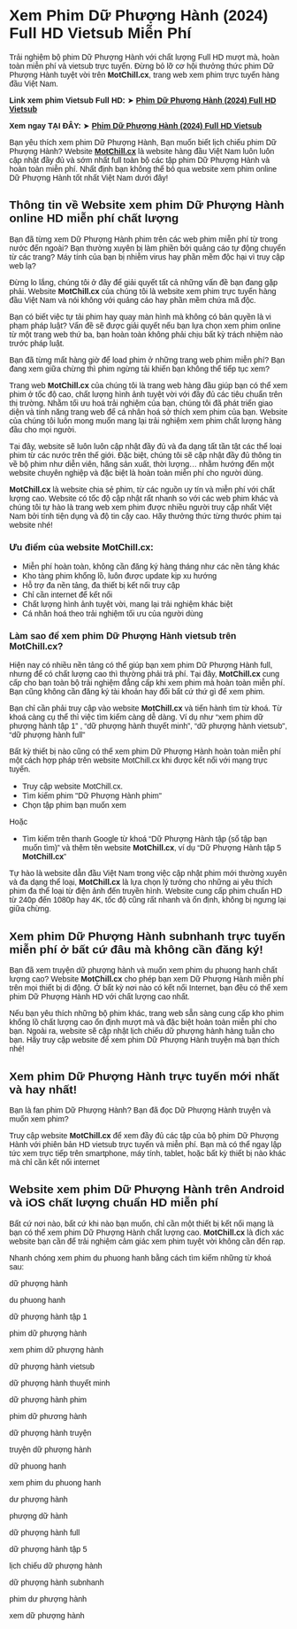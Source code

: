 <h1><span style="font-family: arial, helvetica, sans-serif;"><b>Xem Phim Dữ Phượng Hành (2024) Full HD Vietsub Miễn Phí</b></span></h1>
<span style="font-family: arial, helvetica, sans-serif;"><span style="font-weight: 400;">Trải nghiệm bộ phim Dữ Phượng Hành với chất lượng Full HD mượt mà, hoàn toàn miễn phí và vietsub trực tuyến. Đừng bỏ lỡ cơ hội thưởng thức phim Dữ Phượng Hành tuyệt vời trên</span><b> MotChill.cx</b><span style="font-weight: 400;">, trang web xem phim trực tuyến hàng đầu Việt Nam. </span></span>

<span style="font-family: arial, helvetica, sans-serif;"><b>Link xem phim Vietsub Full HD:</b><span style="font-weight: 400;"> ➤ <a href="https://motchill.cx/"><b>Phim Dữ Phượng Hành (2024) Full HD Vietsub</b></a></span></span>

<span style="font-family: arial, helvetica, sans-serif;"><b>Xem ngay TẠI ĐÂY:</b><span style="font-weight: 400;"> ➤ <a href="https://motchill.cx/"><b>Phim Dữ Phượng Hành (2024) Full HD Vietsub</b></a></span></span>

<span style="font-family: arial, helvetica, sans-serif;"><span style="font-weight: 400;">Bạn yêu thích xem phim Dữ Phượng Hành, Bạn muốn biết lịch chiếu phim Dữ Phượng Hành? Website </span><a href="https://motchill.cx"><b>MotChill.cx</b></a><b> </b><span style="font-weight: 400;">là website hàng đầu Việt Nam luôn luôn cập nhật đầy đủ và sớm nhất full toàn bộ các tập phim Dữ Phượng Hành và hoàn toàn miễn phí. Nhất định bạn không thể bỏ qua website xem phim online Dữ Phượng Hành tốt nhất Việt Nam dưới đây! </span></span>
<h2><span style="font-family: arial, helvetica, sans-serif;"><b>Thông tin về Website xem phim Dữ Phượng Hành online HD miễn phí chất lượng </b></span></h2>
<span style="font-weight: 400; font-family: arial, helvetica, sans-serif;">Bạn đã từng xem Dữ Phượng Hành phim trên các web phim miễn phí từ trong nước đến ngoài? Bạn thường xuyên bị làm phiền bởi quảng cáo tự động chuyển từ các trang? Máy tính của bạn bị nhiễm virus hay phần mềm độc hại vì truy cập web lạ? </span>

<span style="font-family: arial, helvetica, sans-serif;"><span style="font-weight: 400;">Đừng lo lắng, chúng tôi ở đây để giải quyết tất cả những vấn đề bạn đang gặp phải. Website </span><b>MotChill.cx </b><span style="font-weight: 400;">của chúng tôi là website xem phim trực tuyến hàng đầu Việt Nam và nói không với quảng cáo hay phần mềm chứa mã độc. </span></span>

<span style="font-weight: 400; font-family: arial, helvetica, sans-serif;">Bạn có biết việc tự tải phim hay quay màn hình mà không có bản quyền là vi phạm pháp luật? Vấn đề sẽ được giải quyết nếu bạn lựa chọn xem phim online từ một trang web thứ ba, bạn hoàn toàn không phải chịu bất kỳ trách nhiệm nào trước pháp luật. </span>

<span style="font-weight: 400; font-family: arial, helvetica, sans-serif;">Bạn đã từng mất hàng giờ để load phim ở những trang web phim miễn phí? Bạn đang xem giữa chừng thì phim ngừng tải khiến bạn không thể tiếp tục xem? </span>

<span style="font-family: arial, helvetica, sans-serif;"><span style="font-weight: 400;">Trang web </span><b>MotChill.cx </b><span style="font-weight: 400;">của chúng tôi là trang web hàng đầu giúp bạn có thể xem phim ở tốc độ cao, chất lượng hình ảnh tuyệt vời với đầy đủ các tiêu chuẩn trên thị trường. Nhằm tối ưu hoá trải nghiệm của bạn, chúng tôi đã phát triển giao diện và tính năng trang web để cá nhân hoá sở thích xem phim của bạn. Website của chúng tôi luôn mong muốn mang lại trải nghiệm xem phim chất lượng hàng đầu cho mọi người. </span></span>

<span style="font-weight: 400; font-family: arial, helvetica, sans-serif;">Tại đây, website sẽ luôn luôn cập nhật đầy đủ và đa dạng tất tần tật các thể loại phim từ các nước trên thế giới. Đặc biệt, chúng tôi sẽ cập nhật đầy đủ thông tin về bộ phim như diễn viên, hãng sản xuất, thời lượng… nhằm hướng đến một website chuyên nghiệp và đặc biệt là hoàn toàn miễn phí cho người dùng.</span>

<span style="font-family: arial, helvetica, sans-serif;"><b>MotChill.cx</b><span style="font-weight: 400;"> là website chia sẻ phim, từ các nguồn uy tín và miễn phí với chất lượng cao. Website có tốc độ cập nhật rất nhanh so với các web phim khác và chúng tôi tự hào là trang web xem phim được nhiều người truy cập nhất Việt Nam bởi tính tiện dụng và độ tin cậy cao. Hãy thưởng thức từng thước phim tại website nhé!</span></span>
<h3><span style="font-family: arial, helvetica, sans-serif;"><b>Ưu điểm của website MotChill.cx:</b></span></h3>
<ul>
 	<li style="font-weight: 400;" aria-level="1"><span style="font-weight: 400; font-family: arial, helvetica, sans-serif;">Miễn phí hoàn toàn, không cần đăng ký hàng tháng như các nền tảng khác</span></li>
 	<li style="font-weight: 400;" aria-level="1"><span style="font-weight: 400; font-family: arial, helvetica, sans-serif;">Kho tàng phim khổng lồ, luôn được update kịp xu hướng</span></li>
 	<li style="font-weight: 400;" aria-level="1"><span style="font-weight: 400; font-family: arial, helvetica, sans-serif;">Hỗ trợ đa nền tảng, đa thiết bị kết nối truy cập</span></li>
 	<li style="font-weight: 400;" aria-level="1"><span style="font-weight: 400; font-family: arial, helvetica, sans-serif;">Chỉ cần internet để kết nối </span></li>
 	<li style="font-weight: 400;" aria-level="1"><span style="font-weight: 400; font-family: arial, helvetica, sans-serif;">Chất lượng hình ảnh tuyệt vời, mang lại trải nghiệm khác biệt</span></li>
 	<li style="font-weight: 400;" aria-level="1"><span style="font-weight: 400; font-family: arial, helvetica, sans-serif;">Cá nhân hoá theo trải nghiệm tối ưu của người dùng </span></li>
</ul>
<h3><span style="font-family: arial, helvetica, sans-serif;"><b>Làm sao để xem phim Dữ Phượng Hành vietsub trên MotChill.cx? </b></span></h3>
<span style="font-family: arial, helvetica, sans-serif;"><span style="font-weight: 400;">Hiện nay có nhiều nền tảng có thể giúp bạn xem phim Dữ Phượng Hành full, nhưng để có chất lượng cao thì thường phải trả phí. Tại đây, </span><b>MotChill.cx </b><span style="font-weight: 400;">cung cấp cho bạn toàn bộ trải nghiệm đẳng cấp khi xem phim mà hoàn toàn miễn phí. Bạn cũng không cần đăng ký tài khoản hay đổi bất cứ thứ gì để xem phim. </span></span>

<span style="font-family: arial, helvetica, sans-serif;"><span style="font-weight: 400;">Bạn chỉ cần phải truy cập vào website </span><b>MotChill.cx </b><span style="font-weight: 400;">và tiến hành tìm từ khoá. Từ khoá càng cụ thể thì việc tìm kiếm càng dễ dàng. Ví dụ như “xem phim dữ phượng hành tập 1” , “dữ phượng hành thuyết minh”, “dữ phượng hành vietsub", “dữ phượng hành full" </span></span>

<span style="font-weight: 400; font-family: arial, helvetica, sans-serif;">Bất kỳ thiết bị nào cũng có thể xem phim Dữ Phượng Hành hoàn toàn miễn phí một cách hợp pháp trên website MotChill.cx khi được kết nối với mạng trực tuyến. </span>
<ul>
 	<li style="font-weight: 400;" aria-level="1"><span style="font-weight: 400; font-family: arial, helvetica, sans-serif;">Truy cập website MotChill.cx.</span></li>
 	<li style="font-weight: 400;" aria-level="1"><span style="font-weight: 400; font-family: arial, helvetica, sans-serif;">Tìm kiếm phim "Dữ Phượng Hành phim" </span></li>
 	<li style="font-weight: 400;" aria-level="1"><span style="font-weight: 400; font-family: arial, helvetica, sans-serif;">Chọn tập phim bạn muốn xem </span></li>
</ul>
<span style="font-weight: 400; font-family: arial, helvetica, sans-serif;">Hoặc </span>
<ul>
 	<li style="font-weight: 400;" aria-level="1"><span style="font-family: arial, helvetica, sans-serif;"><span style="font-weight: 400;">Tìm kiếm trên thanh Google từ khoá “Dữ Phượng Hành tập (số tập bạn muốn tìm)” và thêm tên website </span><b>MotChill.cx</b><span style="font-weight: 400;">, ví dụ “Dữ Phượng Hành tập 5 </span><b>MotChill.cx</b><span style="font-weight: 400;">”</span></span></li>
</ul>
<span style="font-family: arial, helvetica, sans-serif;"><span style="font-weight: 400;">Tự hào là website dẫn đầu Việt Nam trong việc cập nhật phim mới thường xuyên và đa dạng thể loại, </span><b>MotChill.cx </b><span style="font-weight: 400;">là lựa chọn lý tưởng cho những ai yêu thích phim đa thể loại từ điện ảnh đến truyền hình. Website cung cấp phim chuẩn HD từ 240p đến 1080p hay 4K, tốc độ cũng rất nhanh và ổn định, không bị ngưng lại giữa chừng. </span></span>
<h2><span style="font-family: arial, helvetica, sans-serif;"><b>Xem phim Dữ Phượng Hành subnhanh trực tuyến miễn phí ở bất cứ đâu mà không cần đăng ký!  </b></span></h2>
<span style="font-family: arial, helvetica, sans-serif;"><span style="font-weight: 400;">Bạn đã xem truyện dữ phượng hành và muốn xem phim du phuong hanh chất lượng cao? Website </span><b>MotChill.cx</b><span style="font-weight: 400;"> cho phép bạn xem Dữ Phượng Hành miễn phí trên mọi thiết bị di động. Ở bất kỳ nơi nào có kết nối Internet, bạn đều có thể xem phim Dữ Phượng Hành HD với chất lượng cao nhất.</span></span>

<span style="font-weight: 400; font-family: arial, helvetica, sans-serif;">Nếu bạn yêu thích những bộ phim khác, trang web sẵn sàng cung cấp kho phim khổng lồ chất lượng cao ổn định mượt mà và đặc biệt hoàn toàn miễn phí cho bạn. Ngoài ra, website sẽ cập nhật lịch chiếu dữ phượng hành hàng tuần cho bạn. Hãy truy cập website để xem phim Dữ Phượng Hành truyện mà bạn thích nhé! </span>
<h2><span style="font-family: arial, helvetica, sans-serif;"><b>Xem phim Dữ Phượng Hành trực tuyến mới nhất và hay nhất! </b></span></h2>
<span style="font-weight: 400; font-family: arial, helvetica, sans-serif;">Bạn là fan phim Dữ Phượng Hành? Bạn đã đọc Dữ Phượng Hành truyện và muốn xem phim? </span>

<span style="font-family: arial, helvetica, sans-serif;"><span style="font-weight: 400;">Truy cập website </span><b>MotChill.cx </b><span style="font-weight: 400;">để xem đầy đủ các tập của bộ phim Dữ Phượng Hành với phiên bản HD vietsub trực tuyến và miễn phí. Bạn mà có thể ngay lập tức xem trực tiếp trên smartphone, máy tính, tablet, hoặc bất kỳ thiết bị nào khác mà chỉ cần kết nối internet</span></span>
<h2><span style="font-family: arial, helvetica, sans-serif;"><b>Website xem phim Dữ Phượng Hành trên Android và iOS chất lượng chuẩn HD miễn phí </b></span></h2>
<span style="font-family: arial, helvetica, sans-serif;"><span style="font-weight: 400;">Bất cứ nơi nào, bất cứ khi nào bạn muốn, chỉ cần một thiết bị kết nối mạng là bạn có thể xem phim Dữ Phượng Hành chất lượng cao. </span><b>MotChill.cx </b><span style="font-weight: 400;">là đích xác website bạn cần để trải nghiệm cảm giác xem phim tuyệt vời không cần đến rạp. </span></span>

<span style="font-weight: 400; font-family: arial, helvetica, sans-serif;">Nhanh chóng xem phim du phuong hanh bằng cách tìm kiếm những từ khoá sau: </span>

<span style="font-weight: 400; font-family: arial, helvetica, sans-serif;">dữ phượng hành</span>

<span style="font-weight: 400; font-family: arial, helvetica, sans-serif;">du phuong hanh</span>

<span style="font-weight: 400; font-family: arial, helvetica, sans-serif;">dữ phượng hành tập 1</span>

<span style="font-weight: 400; font-family: arial, helvetica, sans-serif;">phim dữ phượng hành</span>

<span style="font-weight: 400; font-family: arial, helvetica, sans-serif;">xem phim dữ phượng hành</span>

<span style="font-weight: 400; font-family: arial, helvetica, sans-serif;">dữ phượng hành vietsub</span>

<span style="font-weight: 400; font-family: arial, helvetica, sans-serif;">dữ phượng hành thuyết minh</span>

<span style="font-weight: 400; font-family: arial, helvetica, sans-serif;">dữ phượng hành phim</span>

<span style="font-weight: 400; font-family: arial, helvetica, sans-serif;">phim dữ phương hành</span>

<span style="font-weight: 400; font-family: arial, helvetica, sans-serif;">dữ phượng hành truyện</span>

<span style="font-weight: 400; font-family: arial, helvetica, sans-serif;">truyện dữ phượng hành</span>

<span style="font-weight: 400; font-family: arial, helvetica, sans-serif;">dữ phuong hanh</span>

<span style="font-weight: 400; font-family: arial, helvetica, sans-serif;">xem phim du phuong hanh</span>

<span style="font-weight: 400; font-family: arial, helvetica, sans-serif;">dư phượng hành</span>

<span style="font-weight: 400; font-family: arial, helvetica, sans-serif;">phượng dữ hành</span>

<span style="font-weight: 400; font-family: arial, helvetica, sans-serif;">dữ phượng hành full</span>

<span style="font-weight: 400; font-family: arial, helvetica, sans-serif;">dữ phượng hành tập 5</span>

<span style="font-weight: 400; font-family: arial, helvetica, sans-serif;">lịch chiếu dữ phượng hành</span>

<span style="font-weight: 400; font-family: arial, helvetica, sans-serif;">dữ phượng hành subnhanh</span>

<span style="font-weight: 400; font-family: arial, helvetica, sans-serif;">phim dư phượng hành</span>

<span style="font-weight: 400; font-family: arial, helvetica, sans-serif;">xem dữ phượng hành</span>
